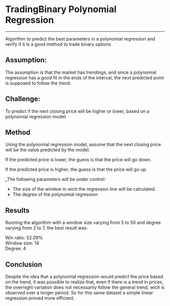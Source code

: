 # TradingBinary Polynomial Regression
___
Algorithm to predict the best parameters in a polynomial regression and verify if it is a good method to trade binary options

## Assumption:
The assumption is that the market has trendings, and since a polynomial regression has a good fit in the ends of the interval, the next predicted point is supposed to follow the trend.

## Challenge:
To predict if the next closing price will be higher or lower, based on a polynomial regression model.

## Method
Using the polynomial regression model, assume that the next closing price will be the value predicted by the model.

If the predicted price is lower, the guess is that the price will go down.

If the predicted price is higher, the guess is that the price will go up.

_The following parameters will be under control:

- The size of the window in wich the regression line will be calculated.
- The degree of the polynomial regression

## Results
Running the algorithm with a window size varying from 5 to 50 and degree varying from 2 to 7, the best result was:

Win ratio: 52.09%\
Window size: 14\
Degree: 4

## Conclusion
Despite the idea that a polynomial regression would predict the price based on the trend, it was possible to realize that, even if there is a trend in prices, the overnight variation does not necessarily follow the general trend, wich is observed over a longer period. So for this same dataset a simple linear regression proved more efficient.
